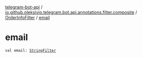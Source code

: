 [telegram-bot-api](../../index.md) / [io.github.oleksivio.telegram.bot.api.annotations.filter.composite](../index.md) / [OrderInfoFilter](index.md) / [email](./email.md)

# email

`val email: `[`StringFilter`](../../io.github.oleksivio.telegram.bot.api.annotations.filter.primitive/-string-filter/index.md)